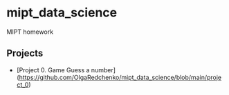 # mipt_data_science
MIPT homework

## Projects

* [Project 0. Game Guess a number] (https://github.com/OlgaRedchenko/mipt_data_science/blob/main/project_0)

